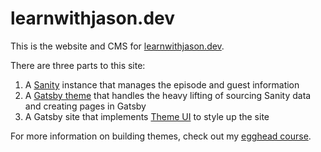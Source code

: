 # learnwithjason.dev

This is the website and CMS for [learnwithjason.dev][lwj].

There are three parts to this site:
1. A [Sanity][sanity] instance that manages the episode and guest information
2. A [Gatsby theme][theme] that handles the heavy lifting of sourcing Sanity data and creating pages in Gatsby
3. A Gatsby site that implements [Theme UI][theme-ui] to style up the site

For more information on building themes, check out my [egghead course][egghead].

[lwj]: https://learnwithjason.dev
[sanity]: https://sanity.io
[theme]: https://www.gatsbyjs.org/docs/themes/
[theme-ui]: https://theme-ui.com
[egghead]: https://egghead.io/courses/gatsby-theme-authoring?af=azvpe4